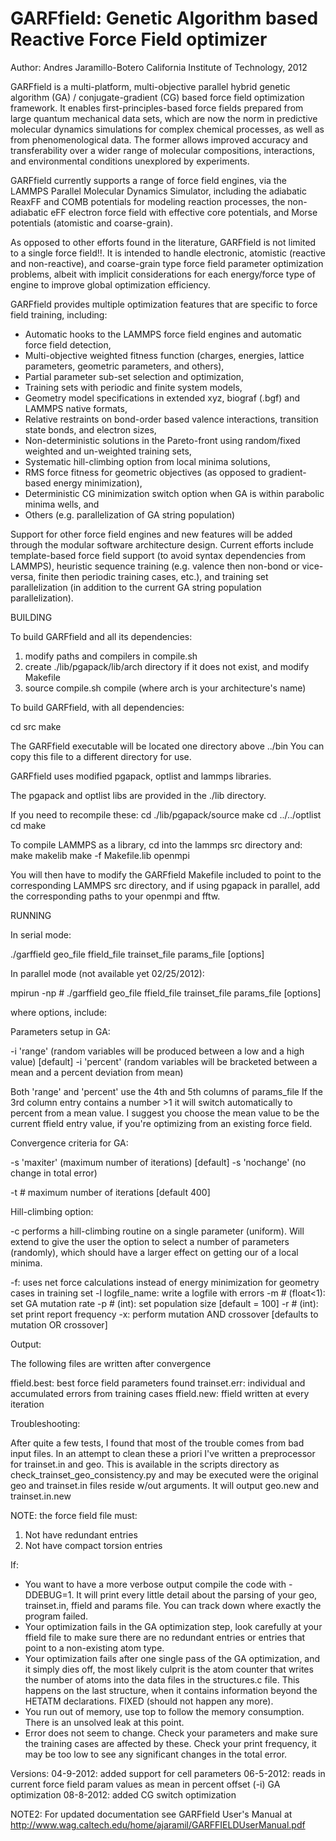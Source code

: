 # GARFfield: Genetic Algorithm based Reactive Force Field optimizer

Author: Andres Jaramillo-Botero
California Institute of Technology, 2012

GARFfield is a multi-platform, multi-objective parallel hybrid genetic algorithm (GA) / conjugate-gradient (CG) based force field optimization framework.  It enables first-principles-based force fields prepared from large quantum mechanical data sets, which are now the norm in predictive molecular dynamics simulations for complex chemical processes, as well as from phenomenological data. The former allows improved accuracy and transferability over a wider range of molecular compositions, interactions, and environmental conditions unexplored by experiments.

GARFfield currently supports a range of force field engines, via the LAMMPS Parallel Molecular Dynamics Simulator, including the adiabatic ReaxFF and COMB potentials for modeling reaction processes, the non-adiabatic eFF electron force field with effective core potentials, and Morse potentials (atomistic and coarse-grain).

As opposed to other efforts found in the literature, GARFfield is not limited to a single force field!!. It is intended to handle electronic, atomistic (reactive and non-reactive), and coarse-grain type force field parameter optimization problems, albeit with implicit considerations for each energy/force type of engine to improve global optimization efficiency.

GARFfield provides multiple optimization features that are specific to force field training, including:

- Automatic hooks to the LAMMPS force field engines and automatic force field detection,
- Multi-objective weighted fitness function (charges, energies, lattice parameters, geometric parameters, and others),
- Partial parameter sub-set selection and optimization,
- Training sets with periodic and finite system models,
- Geometry model specifications in extended xyz, biograf (.bgf) and LAMMPS native formats,
- Relative restraints on bond-order based valence interactions, transition state bonds, and electron sizes,
- Non-deterministic solutions in the Pareto-front using random/fixed weighted and un-weighted training sets,
- Systematic hill-climbing option from local minima solutions,
- RMS force fitness for geometric objectives (as opposed to gradient-based energy minimization),
- Deterministic CG minimization switch option when GA is within parabolic minima wells, and
- Others (e.g. parallelization of GA string population)

Support for other force field engines and new features will be added through the modular software architecture design.  Current efforts include template-based force field support (to avoid syntax dependencies from LAMMPS), heuristic sequence training (e.g. valence then non-bond or vice-versa, finite then periodic training cases, etc.), and training set parallelization (in addition to the current GA string population parallelization).

BUILDING

To build GARFfield and all its dependencies:

1. modify paths and compilers in compile.sh 
2. create ./lib/pgapack/lib/arch directory if it does not exist, and modify Makefile
3. source compile.sh compile <arch> (where arch is your architecture's name)

To build GARFfield, with all dependencies:

cd src
make 

The GARFfield executable will be located one directory above ../bin
You can copy this file to a different directory for use.

GARFfield uses modified pgapack, optlist and lammps libraries.

The pgapack and optlist libs are provided in the ./lib directory.

If you need to recompile these:
cd ./lib/pgapack/source
make
cd ../../optlist
cd make

To compile LAMMPS as a library, cd into the lammps src directory and:
make makelib
make -f Makefile.lib openmpi

You will then have to modify the GARFfield Makefile included to
point to the corresponding LAMMPS src directory, and if using pgapack
in parallel, add the corresponding paths to your openmpi and fftw.

RUNNING

In serial mode:

./garffield geo_file ffield_file trainset_file params_file [options]

In parallel mode (not available yet 02/25/2012):

mpirun -np # ./garffield geo_file ffield_file trainset_file params_file [options]

where options, include:

Parameters setup in GA:

-i 'range' (random variables will be produced between a low and a high value) [default]
-i 'percent' (random variables will be bracketed between a mean and a percent deviation from mean)

Both 'range' and 'percent' use the 4th and 5th columns of params_file
If the 3rd column entry contains a number >1 it will switch automatically to percent from a mean value.  I suggest you choose the mean value to be the current ffield entry value, if you're optimizing from an existing force field.

Convergence criteria for GA:

-s 'maxiter' (maximum number of iterations) [default]
-s 'nochange' (no change in total error)

-t # maximum number of iterations [default 400]

Hill-climbing option:

-c performs a hill-climbing routine on a single parameter (uniform).  Will extend to give the user the option to select a number of parameters (randomly), which should have a larger effect on getting our of a local minima.

-f: uses net force calculations instead of energy minimization for geometry cases in training set
-l logfile_name:  write a logfile with errors
-m # (float<1): set GA mutation rate
-p # (int): set population size [default = 100]
-r # (int): set print report frequency
-x: perform mutation AND crossover [defaults to mutation OR crossover]

Output:

The following files are written after convergence

ffield.best:	best force field parameters found
trainset.err: 	individual and accumulated errors from training cases
ffield.new: 	ffield written at every iteration

Troubleshooting:

After quite a few tests, I found that most of the trouble comes from bad input files.
In an attempt to clean these a priori I've written a preprocessor for trainset.in and geo.
This is available in the scripts directory as check_trainset_geo_consistency.py and may
be executed were the original geo and trainset.in files reside w/out arguments.
It will output geo.new and trainset.in.new

NOTE: the force field file must:
1. Not have redundant entries
2. Not have compact torsion entries

If:
- You want to have a more verbose output compile the code with -DDEBUG=1.  It will print every
little detail about the parsing of your geo, trainset.in, ffield and params file.  You can track down where exactly the program failed.
- Your optimization fails in the GA optimization step, look carefully at your ffield file to make sure there are no redundant entries or entries that point to a non-existing atom type.
- Your optimization fails after one single pass of the GA optimization, and it simply dies off, the most likely culprit is the atom counter that writes the number of atoms into the data files in the structures.c file.  This happens on the last structure, when it contains information beyond the HETATM declarations.  FIXED (should not happen any more).
- You run out of memory, use top to follow the memory consumption.  There is an unsolved leak at this point.
- Error does not seem to change.  Check your parameters and make sure the training cases are affected by these.  Check your print frequency, it may be too low to see any significant changes in the total error.

Versions:
04-9-2012: added support for cell parameters
06-5-2012: reads in current force field param values as mean in percent offset (-i) GA optimization
08-8-2012: added CG switch optimization

NOTE2: For updated documentation see GARFfield User's Manual at http://www.wag.caltech.edu/home/ajaramil/GARFFIELDUserManual.pdf

